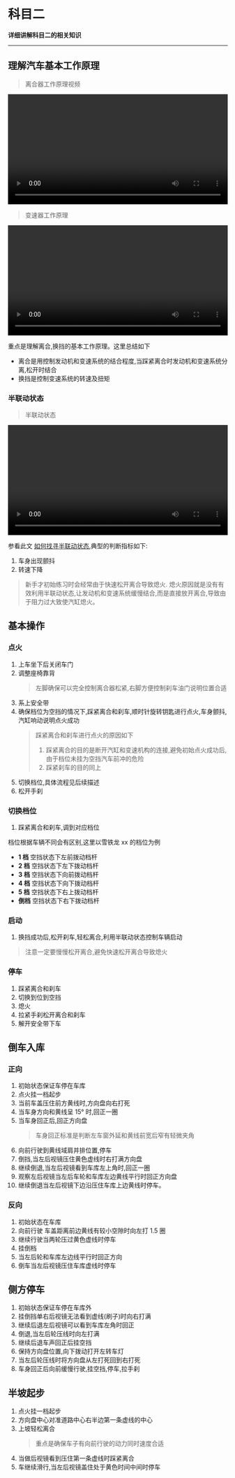 # 科目二

**详细讲解科目二的相关知识**

-----

## 理解汽车基本工作原理
> 离合器工作原理视频

<video src="./video/详解离合器的工作原理.mp4" controls="" width="100%">Not Support</video>


> 变速器工作原理

<video src="./video/手动变速器的工作原理.mp4" controls="" width="100%">Not Support</video>


重点是理解离合,换挡的基本工作原理。这里总结如下

* 离合是用控制发动机和变速系统的结合程度,当踩紧离合时发动机和变速系统分离,松开时结合
* 换挡是控制变速系统的转速及扭矩

### 半联动状态
> 半联动状态

<video src="./video/查找半联动状态.mp4" controls="" width="100%">Not Support</video>

参看此文 [如何找寻半联动状态](https://mp.weixin.qq.com/s/LJDaZCpHgq-votT86Civkg ':ignore'),典型的判断指标如下:
1. 车身出现颤抖
2. 转速下降

> 新手才初始练习时会经常由于快速松开离合导致熄火.
> 熄火原因就是没有有效利用半联动状态,让发动机和变速系统缓慢结合,而是直接放开离合,导致由于阻力过大致使汽缸熄火。

## 基本操作
### 点火
1. 上车坐下后关闭车门
2. 调整座椅靠背
	> 左脚确保可以完全控制离合器松紧,右脚方便控制刹车油门说明位置合适
3. 系上安全带
4. 确保档位为空挡的情况下,踩紧离合和刹车,顺时针旋转钥匙进行点火,车身颤抖,汽缸响动说明点火成功
	> 踩紧离合和刹车进行点火的原因如下
	> 1. 踩紧离合的目的是断开汽缸和变速机构的连接,避免初始点火成功后,由于档位未挂为空挡汽车前冲的危险
	> 2. 踩紧刹车的目的同上
5. 切换档位,具体流程见后续描述
6. 松开手刹

### 切换档位
1. 踩紧离合和刹车,调到对应档位

档位根据车辆不同会有区别,这里以雪铁龙 xx 的档位为例

* **1 档** 空挡状态下左前拨动档杆
* **2 档** 空挡状态下左下拨动档杆
* **3 档** 空挡状态下向前拨动档杆
* **4 档** 空挡状态下向下拨动档杆
* **5 档** 空挡状态下右上拨动档杆
* **倒档** 空挡状态下右下拨动档杆

### 启动
1. 换挡成功后,松开刹车,轻松离合,利用半联动状态控制车辆启动

> 注意一定要慢慢松开离合,避免快速松开离合导致熄火

### 停车
1. 踩紧离合和刹车
2. 切换到位到空挡
3. 熄火
4. 拉紧手刹松开离合和刹车
5. 解开安全带下车

## 倒车入库
### 正向
1. 初始状态保证车停在车库
2. 点火挂一档起步
3. 当前车盖压住前方黄线时,方向盘向右打死
4. 当车身方向和黄线呈 15° 时,回正一圈
5. 当车身回正后,回正方向盘
	> 车身回正标准是判断左车窗外延和黄线前宽后窄有轻微夹角
5. 向前行驶到黄线域肩并排位置,停车
6. 倒挡,当左后视镜压住黄色虚线时右打满方向盘
7. 继续倒退,当左后视镜看到车库左上角时,回正一圈
8. 观察左后视镜当左后车轮和车库左边黄线平行时回正方向盘
9. 继续倒退当左后视镜下边沿压住车库上边黄线时停车。

### 反向
1. 初始状态在车库
2. 向前行驶 车盖距离前边黄线有较小空隙时向左打 1.5 圈
3. 继续行驶当两轮压过黄色虚线时停车
4. 挂倒档
5. 当左后轮和车库左边线平行时回正方向
6. 倒车当左后视镜压住车库虚线时停车


## 侧方停车
1. 初始状态保证车停在车库外
2. 挂倒挡单右后视镜无法看到虚线(刷子)时向右打满
3. 继续后退左后视镜可以看到车库左角时回正
4. 倒退,当左后轮压线时向左打满
5. 继续后退车声回正后挂空挡
6. 保持方向盘位置,向下拨动打开左转车灯
7. 当左后轮压线时将方向盘从左打死回到右打死
8. 车身回正后向前缓慢行驶,挂空挡,停车,拉手刹

## 半坡起步
1. 点火挂一档起步
2. 方向盘中心对准道路中心右半边第一条虚线的中心
3. 上坡轻松离合
	> 重点是确保车子有向前行驶的动力同时速度合适
4. 当做后视镜看到压住第一条虚线时踩紧离合
5. 车继续滑行,当左后视镜盖住处于黄色时间中间时停车
